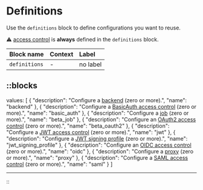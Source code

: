 # Definitions

Use the `definitions` block to define configurations you want to reuse.

&#9888; [access control](/configuration/access-control) is **always** defined in the `definitions` block.

| Block name    | Context | Label    |
|:--------------|:--------|:---------|
| `definitions` | -       | no label |

::blocks
---
values: [
  {
    "description": "Configure a [backend](/configuration/block/backend) (zero or more).",
    "name": "backend"
  },
  {
    "description": "Configure a [BasicAuth access control](/configuration/block/basic_auth) (zero or more).",
    "name": "basic_auth"
  },
  {
    "description": "Configure a [job](/configuration/block/job) (zero or more).",
    "name": "beta_job"
  },
  {
    "description": "Configure an [OAuth2 access control](/configuration/block/beta_oauth2) (zero or more).",
    "name": "beta_oauth2"
  },
  {
    "description": "Configure a [JWT access control](/configuration/block/jwt) (zero or more).",
    "name": "jwt"
  },
  {
    "description": "Configure a [JWT signing profile](/configuration/block/jwt_signing_profile) (zero or more).",
    "name": "jwt_signing_profile"
  },
  {
    "description": "Configure an [OIDC access control](/configuration/block/oidc) (zero or more).",
    "name": "oidc"
  },
  {
    "description": "Configure a [proxy](/configuration/block/proxy) (zero or more).",
    "name": "proxy"
  },
  {
    "description": "Configure a [SAML access control](/configuration/block/saml) (zero or more).",
    "name": "saml"
  }
]

---
::
